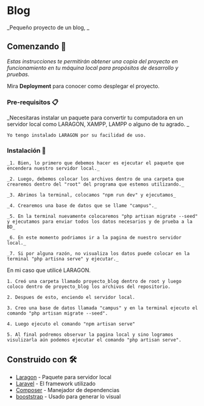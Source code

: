 # Blog

_Pequeño proyecto de un blog, _

## Comenzando 🚀

_Estas instrucciones te permitirán obtener una copia del proyecto en funcionamiento en tu máquina local para propósitos de desarrollo y pruebas._

Mira **Deployment** para conocer como desplegar el proyecto.


### Pre-requisitos 📋

_Necesitaras instalar un paquete para convertir tu computadora en un servidor local como LARAGON, XAMPP, LAMPP o alguno de tu agrado. _

```
Yo tengo instalado LARAGON por su facilidad de uso.
```

### Instalación 🔧

```
_1. Bien, lo primero que debemos hacer es ejecutar el paquete que encendera nuestro servidor local._

```
```
_2. Luego, debemos colocar los archivos dentro de una carpeta que crearemos dentro del "root" del programa que estemos utilizando._

```
```
_3. Abrimos la terminal, colocamos "npm run dev" y ejecutamos_

```
```
_4. Crearemos una base de datos que se llame "campus"._

```
```
_5. En la terminal nuevamente colocaremos "php artisan migrate --seed" y ejecutamos para enviar todos los datos necesarios y de prueba a la BD_

```
```
_6. En este momento podriamos ir a la pagina de nuestro servidor local._

```
```
_7. Si por alguna razón, no visualiza los datos puede colocar en la terminal "php artisna serve" y ejecutar._

```
En mi caso que utilicé LARAGON.

```
1. Creó una carpeta llamado proyecto_blog dentro de root y luego coloco dentro de proyecto_blog los archivos del repositorio.

```
```
2. Despues de esto, enciendo el servidor local.

```
```
3. Creo una base de datos llamada "campus" y en la terminal ejecuto el comando "php artisan migrate --seed".

```
```
4. Luego ejecuto el comando "npm artisan serve"

```
```
5. Al final podremos observar la pagina local y sino logramos visulizarla aún podemos ejecutar el comando "php artisan serve".
```
## Construido con 🛠️

* [Laragon](http://www.dropwizard.io/1.0.2/docs/) - Paquete para servidor local
* [Laravel](http://www.dropwizard.io/1.0.2/docs/) - El framework utilizado
* [Composer](https://maven.apache.org/) - Manejador de dependencias
* [booststrap](https://rometools.github.io/rome/) - Usado para generar lo visual
